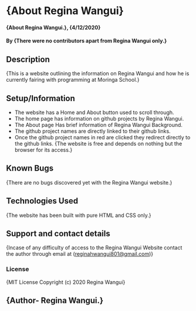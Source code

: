 # {About Regina Wangui}
#### {About Regina Wangui.}, {4/12/2020}
#### By **{There were no contributors apart from Regina Wangui only.}**
## Description
{This is a website outlining the information on Regina Wangui and how he is currently fairing with programming at Moringa School.}
## Setup/Information
* The website has a Home and About button used to scroll through.
* The home page has information on github projects by Regina Wangui.
* The About page Has brief information of Regina Wangui Background.
* The github project names are directly linked to their github links.
* Once the github project names in red are clicked they redirect directly to the github links.
{The website is free and depends on nothing but the browser for its access.}
## Known Bugs
{There are no bugs discovered yet with the Regina Wangui website.}
## Technologies Used
{The website has been built with pure HTML and CSS only.}
## Support and contact details
{Incase of any difficulty of access to the Regina Wangui Website contact the author through email at (reginahwangui801@gmail.com)}
### License
{MIT License
Copyright (c) 2020 Regina Wangui}
## {Author- Regina Wangui.}
